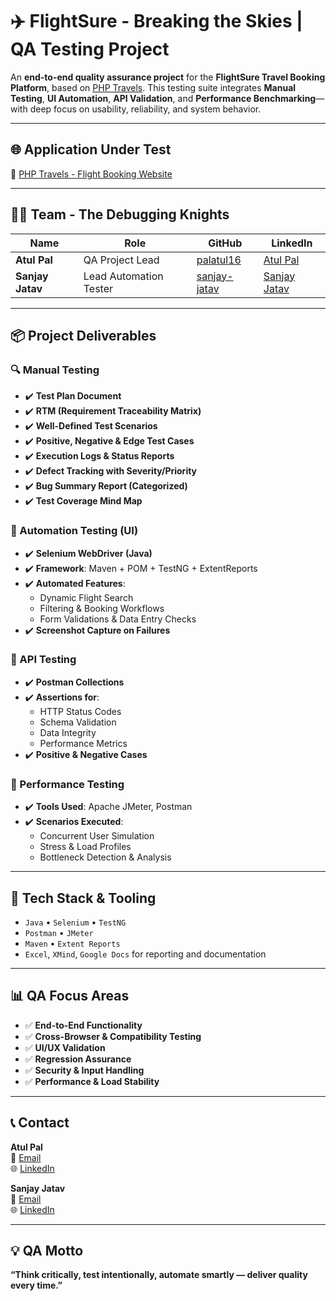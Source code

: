 # ✈️ FlightSure - Breaking the Skies | QA Testing Project

An **end-to-end quality assurance project** for the **FlightSure Travel Booking Platform**, based on [PHP Travels](https://phptravels.net/). This testing suite integrates **Manual Testing**, **UI Automation**, **API Validation**, and **Performance Benchmarking**—with deep focus on usability, reliability, and system behavior.

---

## 🌐 Application Under Test  
🔗 [PHP Travels - Flight Booking Website](https://phptravels.net/)

---

## 👨‍💻 Team - The Debugging Knights

| Name            | Role                   | GitHub                                          | LinkedIn                                                                 |
|-----------------|------------------------|--------------------------------------------------|--------------------------------------------------------------------------|
| **Atul Pal**    | QA Project Lead        | [palatul16](https://github.com/palatul16)        | [Atul Pal](https://www.linkedin.com/in/atul-pal-451b13251/)             |
| **Sanjay Jatav**| Lead Automation Tester | [sanjay-jatav](https://github.com/sanjay-jatav) | [Sanjay Jatav](https://www.linkedin.com/in/sanjay-jatav-8359182a8/)     |

---

## 📦 Project Deliverables

### 🔍 Manual Testing
- ✔️ **Test Plan Document**  
- ✔️ **RTM (Requirement Traceability Matrix)**  
- ✔️ **Well-Defined Test Scenarios**  
- ✔️ **Positive, Negative & Edge Test Cases**  
- ✔️ **Execution Logs & Status Reports**  
- ✔️ **Defect Tracking with Severity/Priority**  
- ✔️ **Bug Summary Report (Categorized)**  
- ✔️ **Test Coverage Mind Map**

### 🤖 Automation Testing (UI)
- ✔️ **Selenium WebDriver (Java)**  
- ✔️ **Framework**: Maven + POM + TestNG + ExtentReports  
- ✔️ **Automated Features**:  
  - Dynamic Flight Search  
  - Filtering & Booking Workflows  
  - Form Validations & Data Entry Checks  
- ✔️ **Screenshot Capture on Failures**  

### 🔌 API Testing
- ✔️ **Postman Collections**  
- ✔️ **Assertions for**:  
  - HTTP Status Codes  
  - Schema Validation  
  - Data Integrity  
  - Performance Metrics  
- ✔️ **Positive & Negative Cases**

### 🚀 Performance Testing
- ✔️ **Tools Used**: Apache JMeter, Postman  
- ✔️ **Scenarios Executed**:
  - Concurrent User Simulation  
  - Stress & Load Profiles  
  - Bottleneck Detection & Analysis

---

## 🧰 Tech Stack & Tooling
- `Java` • `Selenium` • `TestNG`  
- `Postman` • `JMeter`  
- `Maven` • `Extent Reports`  
- `Excel`, `XMind`, `Google Docs` for reporting and documentation

---

## 📊 QA Focus Areas
- ✅ **End-to-End Functionality**  
- ✅ **Cross-Browser & Compatibility Testing**  
- ✅ **UI/UX Validation**  
- ✅ **Regression Assurance**  
- ✅ **Security & Input Handling**  
- ✅ **Performance & Load Stability**

---

## 📞 Contact

**Atul Pal**  
📧 [Email](mailto:atulpaldelhi@gmail.com)  
🌐 [LinkedIn](https://www.linkedin.com/in/atul-pal-451b13251/)

**Sanjay Jatav**  
📧 [Email](mailto:sambedkar7898@gmail.com)  
🌐 [LinkedIn](https://www.linkedin.com/in/sanjay-jatav-8359182a8/)

---

## 💡 QA Motto
**“Think critically, test intentionally, automate smartly — deliver quality every time.”**
